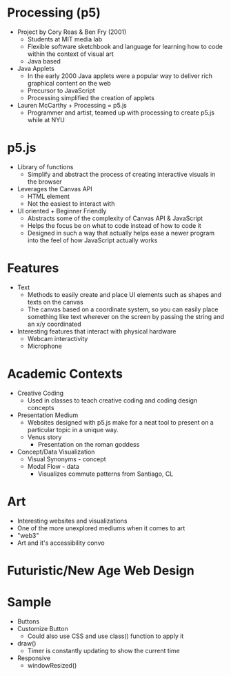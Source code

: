 # Processing (p5)
- Project by Cory Reas & Ben Fry (2001)
	- Students at MIT media lab
	- Flexible software sketchbook and language for learning how to code within the context of visual art
	- Java based
- Java Applets
	- In the early 2000 Java applets were a popular way to deliver rich graphical content on the web
	- Precursor to JavaScript
	- Processing simplified the creation of applets
- Lauren McCarthy + Processing = p5.js
	- Programmer and artist, teamed up with processing to create p5.js while at NYU

# p5.js
- Library of functions 
	- Simplify and abstract the process of creating interactive visuals in the browser
- Leverages the Canvas API
	- HTML element
	- Not the easiest to interact with
- UI oriented + Beginner Friendly
	- Abstracts some of the complexity of Canvas API & JavaScript
	- Helps the focus be on what to code instead of how to code it
	- Designed in such a way that actually helps ease a newer program into the feel of how JavaScript actually works

# Features
- Text
	- Methods to easily create and place UI elements such as shapes and texts on the canvas
	- The canvas based on a coordinate system, so you can easily place something like text wherever on the screen by passing the string and an x/y coordinated
- Interesting features that interact with physical hardware
	- Webcam interactivity
	- Microphone

# Academic Contexts
- Creative Coding 
	- Used in classes to teach creative coding and coding design concepts
- Presentation Medium
	- Websites designed with p5.js make for a neat tool to present on a particular topic in a unique way.
	- Venus story
		- Presentation on the roman goddess
- Concept/Data Visualization
	- Visual Synonyms - concept
	- Modal Flow - data
		- Visualizes commute patterns from Santiago, CL

# Art
- Interesting websites and visualizations
- One of the more unexplored mediums when it comes to art
- "web3"
- Art and it's accessibility convo

# Futuristic/New Age Web Design

# Sample
- Buttons
- Customize Button
	- Could also use CSS and use class() function to apply it
- draw()
	- Timer is constantly updating to show the current time
- Responsive
	- windowResized()